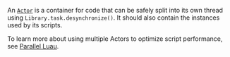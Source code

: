 An [`Actor`](https://create.roblox.com/docs/reference/engine/classes/Actor) is a container for code that can be safely split into its own
thread using `Library.task.desynchronize()`. It should also contain the
instances used by its scripts.

To learn more about using multiple Actors to optimize script performance, see
[Parallel Luau](https://create.roblox.com/docs/scripting/multithreading).